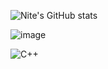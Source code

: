 ![Nite's GitHub stats](https://github-readme-stats.vercel.app/api?username=NITEOFF&theme=graywhite_icons=true)

![image](https://github.com/NITEOFF/niteoff/blob/main/header%20(2).png?raw=true)

![C++](https://img.shields.io/badge/c++-%2300599C.svg?style=for-the-badge&logo=c%2B%2B&logoColor=white)

